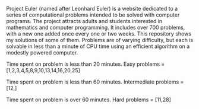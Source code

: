 Project Euler (named after Leonhard Euler) is a website dedicated to a series of computational problems intended to be solved with computer programs.
The project attracts adults and students interested in mathematics and computer programming.
It includes over 700 problems, with a new one added once every one or two weeks. This repository shows my solutions of some of them.
Problems are of varying difficulty, but each is solvable in less than a minute of CPU time using an efficient algorithm on a modestly powered computer.

Time spent on problem is less than 20 minutes.
Easy problems = [1,2,3,4,5,8,9,10,13,14,16,20,25]

Time spent on problem is less than 60 minutes.
Intermediate problems = [12,]

Time spent on problem is over 60 minutes.
Hard problems = [11,28]


